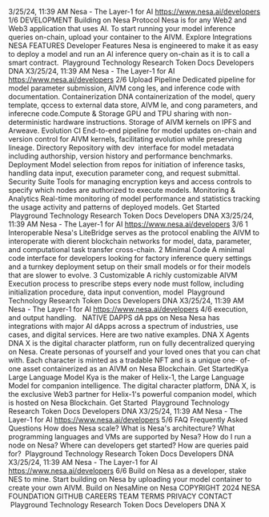 3/25/24, 11:39 AM Nesa - The Layer-1 for AI
https://www.nesa.ai/developers 1/6
DEVELOPMENT
Building on Nesa Protocol
Nesa is for any Web2 and Web3 application that uses AI. To start running your model
inference queries on-chain, upload your container to the AIVM.
Explore Integrations
NESA FEATURES
Developer Features
Nesa is engineered to make it as easy to deploy a model and run an AI inference query
on-chain as it is to call a smart contract.
 Playground Technology Research Token Docs Developers DNA X3/25/24, 11:39 AM Nesa - The Layer-1 for AI
https://www.nesa.ai/developers 2/6
Upload
Pipeline
Dedicated
pipeline for
model
parameter
submission,
AIVM con g
 les, and
inference code
with
documentation.
Containerization
DNA containerization of
the model, query
template, qccess to
external data store, AIVM
 le, and con g
parameters, and
inferecne code.Compute
&
Storage
GPU and TPU
sharing with
non-
deterministic
hardware
instructions.
Storage of
AIVM kernels
on IPFS and
Arweave.
Evolution
CI
End-to-end
pipeline for
model updates
on-chain and
version control
for AIVM kernels,
facilitating
evolution while
preserving
lineage.
Directory
Repository with
dev  interface
for model
metadata
including
authorship,
version history
and
performance
benchmarks.
Deployment
Model selection from
repos for initiation of
inference tasks, handling
data input, execution
parameter con g, and
request submittal.
Security
Suite
Tools for
managing
encryption
keys and
access
controls to
specify which
nodes are
authorized to
execute
models.
Monitoring
&
Analytics
Real-time
monitoring of
model
performance
and statistics
tracking the
usage activity
and patterns of
deployed
models.
Get Started
 Playground Technology Research Token Docs Developers DNA X3/25/24, 11:39 AM Nesa - The Layer-1 for AI
https://www.nesa.ai/developers 3/6
1 Interoperable
Nesa's LiteBridge serves
as the protocol enabling
the AIVM to interoperate
with di erent blockchain
networks for model, data,
parameter, and
computational task
transfer cross-chain.
2 Minimal Code
A minimal code interface
for developers looking for
factory inference query
settings and a turnkey
deployment setup on
their small models or for
their models that are
slower to evolve.
3 Customizable
A richly customizable
AIVM Execution process
to prescribe steps every
node must follow,
including initialization
procedure, data input
convention, model
 Playground Technology Research Token Docs Developers DNA X3/25/24, 11:39 AM Nesa - The Layer-1 for AI
https://www.nesa.ai/developers 4/6
execution, and output
handling.  
NATIVE DAPPS
dA pps on Nesa
Nesa has integrations with major AI dApps across a spectrum of industries, use cases,
and digital services. Here are two native examples.
DNA X
Agents
DNA X is the digital character
platform, run on fully
decentralized querying on Nesa.
Create personas of yourself and
your loved ones that you can chat
with. Each character is minted as a
tradable NFT and is a unique one-
of-one asset containerized as an
AIVM on Nesa Blockchain.
Get StartedKya
Large Language Model
Kya is the maker of Helix-1, the
Large Language Model for
companion intelligence. The
digital character platform, DNA X,
is the exclusive Web3 partner for
Helix-1's powerful companion
model, which is hosted on Nesa
Blockchain.
Get Started
 Playground Technology Research Token Docs Developers DNA X3/25/24, 11:39 AM Nesa - The Layer-1 for AI
https://www.nesa.ai/developers 5/6
FAQ
Frequently Asked Questions
How does Nesa scale?
What is Nesa's architecture?
What programming languages and VMs are
supported by Nesa?
How do I run a node on Nesa?
Where can developers get started?
How are queries paid for?
 Playground Technology Research Token Docs Developers DNA X3/25/24, 11:39 AM Nesa - The Layer-1 for AI
https://www.nesa.ai/developers 6/6
Build on Nesa as a
developer, stake
NES to mine.
Start building on Nesa by
uploading your model container
to create your own AIVM.
Build on
NesaMine on
Nesa
COPYRIGHT 2024 NESA FOUNDATION GITHUB CAREERS TEAM TERMS PRIVACY CONTACT
 Playground Technology Research Token Docs Developers DNA X
